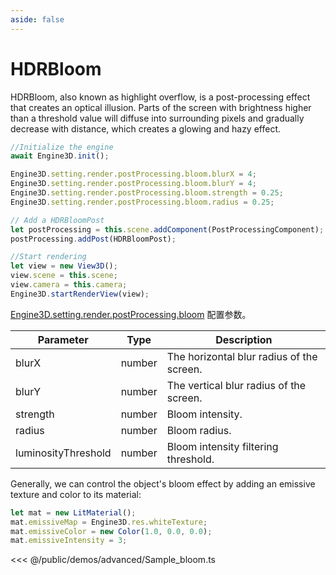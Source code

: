 ```yaml
---
aside: false
---
```

# HDRBloom
HDRBloom, also known as highlight overflow, is a post-processing effect that creates an optical illusion. Parts of the screen with brightness higher than a threshold value will diffuse into surrounding pixels and gradually decrease with distance, which creates a glowing and hazy effect.
```ts
//Initialize the engine
await Engine3D.init();

Engine3D.setting.render.postProcessing.bloom.blurX = 4;
Engine3D.setting.render.postProcessing.bloom.blurY = 4;
Engine3D.setting.render.postProcessing.bloom.strength = 0.25;
Engine3D.setting.render.postProcessing.bloom.radius = 0.25;

// Add a HDRBloomPost
let postProcessing = this.scene.addComponent(PostProcessingComponent);
postProcessing.addPost(HDRBloomPost);

//Start rendering
let view = new View3D();
view.scene = this.scene;
view.camera = this.camera;
Engine3D.startRenderView(view);
```

[Engine3D.setting.render.postProcessing.bloom](../../api/types/BloomSetting.md) 配置参数。

| Parameter | Type | Description |
| --- | --- | --- |
| blurX | number | The horizontal blur radius of the screen.|
| blurY | number |  The vertical blur radius of the screen.|
| strength | number |  Bloom intensity.|
| radius | number |  Bloom radius.|
| luminosityThreshold | number | Bloom intensity filtering threshold.|

Generally, we can control the object's bloom effect by adding an emissive texture and color to its material:
```ts
let mat = new LitMaterial();
mat.emissiveMap = Engine3D.res.whiteTexture;
mat.emissiveColor = new Color(1.0, 0.0, 0.0);
mat.emissiveIntensity = 3;
```
<Demo src="/demos/advanced/Sample_bloom.ts"></Demo>

<<< @/public/demos/advanced/Sample_bloom.ts
